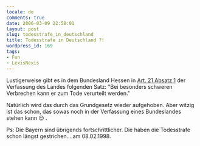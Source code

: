 ```yaml
---
locale: de
comments: true
date: 2006-03-09 22:58:01
layout: post
slug: todesstrafe_in_deutschland
title: Todesstrafe in Deutschland ?!
wordpress_id: 169
tags:
- Fun
- LexisNexis
---
```


Lustigerweise gibt es in dem Bundesland Hessen in [Art. 21 Absatz 1](http://www.lexsoft.de/lexisnexis/justizportal_nrw.cgi?xid=170031,22)
der Verfassung des Landes folgenden Satz: "Bei besonders schweren Verbrechen
kann er zum Tode verurteilt werden."

Natürlich wird das durch das Grundgesetz wieder aufgehoben. Aber witzig ist das
schon, das sowas noch in der Verfassung eines Bundeslandes stehen kann :wink: .

Ps: Die Bayern sind übrigends fortschrittlicher. Die haben die Todesstrafe
schon längst gestrichen....am 08.02.1998.
